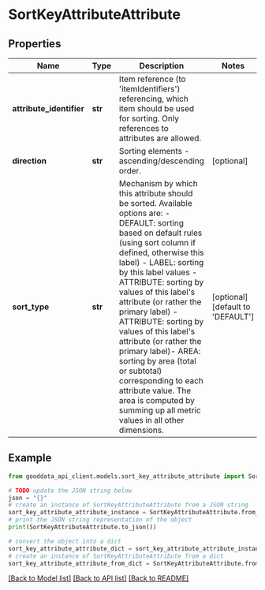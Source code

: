 # SortKeyAttributeAttribute


## Properties

Name | Type | Description | Notes
------------ | ------------- | ------------- | -------------
**attribute_identifier** | **str** | Item reference (to &#39;itemIdentifiers&#39;) referencing, which item should be used for sorting. Only references to attributes are allowed. | 
**direction** | **str** | Sorting elements - ascending/descending order. | [optional] 
**sort_type** | **str** | Mechanism by which this attribute should be sorted. Available options are: - DEFAULT: sorting based on default rules (using sort column if defined, otherwise this label)  - LABEL: sorting by this label values  - ATTRIBUTE: sorting by values of this label&#39;s attribute (or rather the primary label)  - ATTRIBUTE: sorting by values of this label&#39;s attribute (or rather the primary label)- AREA: sorting by area (total or subtotal) corresponding to each attribute value. The area is computed by summing up all metric values in all other dimensions. | [optional] [default to 'DEFAULT']

## Example

```python
from gooddata_api_client.models.sort_key_attribute_attribute import SortKeyAttributeAttribute

# TODO update the JSON string below
json = "{}"
# create an instance of SortKeyAttributeAttribute from a JSON string
sort_key_attribute_attribute_instance = SortKeyAttributeAttribute.from_json(json)
# print the JSON string representation of the object
print(SortKeyAttributeAttribute.to_json())

# convert the object into a dict
sort_key_attribute_attribute_dict = sort_key_attribute_attribute_instance.to_dict()
# create an instance of SortKeyAttributeAttribute from a dict
sort_key_attribute_attribute_from_dict = SortKeyAttributeAttribute.from_dict(sort_key_attribute_attribute_dict)
```
[[Back to Model list]](../README.md#documentation-for-models) [[Back to API list]](../README.md#documentation-for-api-endpoints) [[Back to README]](../README.md)


